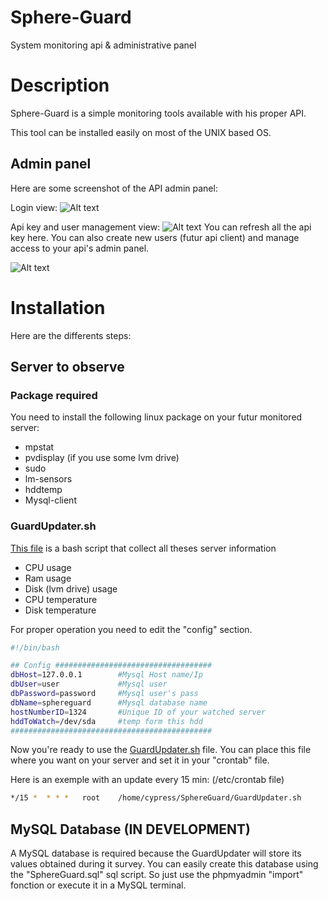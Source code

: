Sphere-Guard
============

System monitoring api &amp; administrative panel



# Description

Sphere-Guard is a simple monitoring tools available with his proper API.

This tool can be installed easily on most of the UNIX based OS.

## Admin panel

Here are some screenshot of the API admin panel:

Login view:
![Alt text](https://lh4.googleusercontent.com/-qq0ZpTVwVyg/U5N91ITF_nI/AAAAAAAAB80/BR9aGsYAk5Y/w2868-h1598-no/Capture+d%25E2%2580%2599e%25CC%2581cran+2014-06-07+a%25CC%2580+23.01.15.png "Login view")

Api key and user management view:
![Alt text](https://lh6.googleusercontent.com/-VomJR6E0ukc/U5OAOJN48TI/AAAAAAAAB9E/fNlT0REb0L4/w2876-h1608-no/Capture+d%25E2%2580%2599e%25CC%2581cran+2014-06-07+a%25CC%2580+23.05.42.png "Api key and user management view")
You can refresh all the api key here. You can also create new users (futur api client) and manage access to your api's admin panel.

![Alt text](https://lh3.googleusercontent.com/mCMUYgYWVeP1H4JAtW9rAsVQkpMj9KpQFWKPjosZi9Q=w532-h376-p-no "New user view")


# Installation
Here are the differents steps:


## Server to observe
### Package required
You need to install the following linux package on your futur monitored server:
* mpstat
* pvdisplay (if you use some lvm drive)
* sudo
* lm-sensors
* hddtemp
* Mysql-client

### GuardUpdater.sh
<a href="https://github.com/CypressXt/Sphere-Guard/blob/master/GuardUpdater.sh">This file</a> is a bash script that collect all theses server information
* CPU usage
* Ram usage
* Disk (lvm drive) usage
* CPU temperature
* Disk temperature

For proper operation you need to edit the "config" section.

```bash
#!/bin/bash

## Config ###################################
dbHost=127.0.0.1        #Mysql Host name/Ip
dbUser=user             #Mysql user
dbPassword=password     #Mysql user's pass
dbName=sphereguard      #Mysql database name
hostNumberID=1324       #Unique ID of your watched server
hddToWatch=/dev/sda     #temp form this hdd
#############################################
```

Now you're ready to use the <a href="https://github.com/CypressXt/Sphere-Guard/blob/master/GuardUpdater.sh">GuardUpdater.sh</a> file.
You can place this file where you want on your server and set it in your "crontab" file.

Here is an exemple with an update every 15 min:
(/etc/crontab file)
```bash
*/15 *	* * *	root	/home/cypress/SphereGuard/GuardUpdater.sh
```


## MySQL Database (IN DEVELOPMENT)

A MySQL database is required because the GuardUpdater will store its values ​​obtained during it survey.
You can easily create this database using the "SphereGuard.sql" sql script. So just use the phpmyadmin "import" fonction or execute it in a MySQL terminal.

